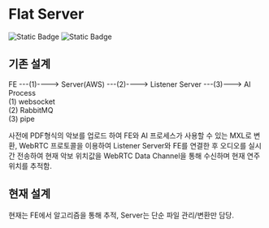 # Flat Server

![Static Badge](https://img.shields.io/badge/java-17.0.2-23ED8B00?logo=openjdk&logoColor=white)
![Static Badge](https://img.shields.io/badge/Spring%20Boot-3.2.0-236DB33F?logo=spring&logoColor=white)

## 기존 설계

FE ---(1)----> Server(AWS) ---(2)----> Listener Server ---(3)---> AI Process   
(1) websocket   
(2) RabbitMQ   
(3) pipe

사전에 PDF형식의 악보를 업로드 하여 FE와 AI 프로세스가 사용할 수 있는 MXL로 변환,
WebRTC 프로토콜을 이용하여 Listener Server와 FE를 연결한 후 오디오를 실시간 전송하여
현재 악보 위치값을 WebRTC Data Channel을 통해 수신하며 현재 연주 위치를 추적함.

## 현재 설계

현재는 FE에서 알고리즘을 통해 추적, Server는 단순 파일 관리/변환만 담당.